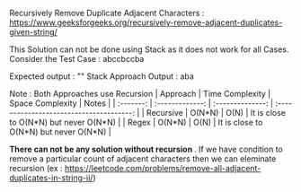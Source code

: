 Recursively Remove Duplicate Adjacent Characters : https://www.geeksforgeeks.org/recursively-remove-adjacent-duplicates-given-string/

This Solution can not be done using Stack as it does not work for all Cases.
Consider the Test Case : abccbccba

Expected output : ""
Stack Approach Output : aba

Note : Both Approaches use Recursion
| Approach  | Time Complexity | Space Complexity |                  Notes                   |
| :-------: | :-------------: | :--------------: | :--------------------------------------: |
| Recursive |     O(N\*N)     |       O(N)       | It is close to O(N\*N) but never O(N\*N) |
| Regex     |     O(N\*N)     |       O(N)       | It is close to O(N\*N) but never O(N\*N) |


<b> There can not be any solution without recursion  </b>. If we have condition to remove a particular count of adjacent characters then we can eleminate recursion (ex : https://leetcode.com/problems/remove-all-adjacent-duplicates-in-string-ii/) 